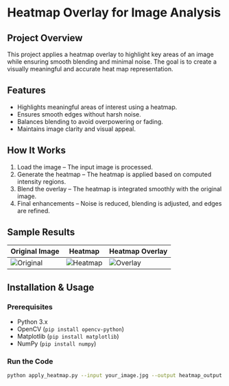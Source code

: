 # Heatmap Overlay for Image Analysis

## Project Overview
This project applies a heatmap overlay to highlight key areas of an image while ensuring smooth blending and minimal noise. The goal is to create a visually meaningful and accurate heat map representation.

## Features
- Highlights meaningful areas of interest using a heatmap.  
- Ensures smooth edges without harsh noise.  
- Balances blending to avoid overpowering or fading.  
- Maintains image clarity and visual appeal.

## How It Works
1. Load the image – The input image is processed.  
2. Generate the heatmap – The heatmap is applied based on computed intensity regions.  
3. Blend the overlay – The heatmap is integrated smoothly with the original image.  
4. Final enhancements – Noise is reduced, blending is adjusted, and edges are refined.  

## Sample Results
| Original Image | Heatmap | Heatmap Overlay | 
|---------------|---------|----------------| 
| ![Original](images/original_cat.jpg) | ![Heatmap](images/heatmap.jpg) | ![Overlay](images/heatmap_overlay.jpg) | 

## Installation & Usage
### Prerequisites
- Python 3.x  
- OpenCV (`pip install opencv-python`)  
- Matplotlib (`pip install matplotlib`)  
- NumPy (`pip install numpy`)  

### Run the Code
```bash
python apply_heatmap.py --input your_image.jpg --output heatmap_output.jpg

